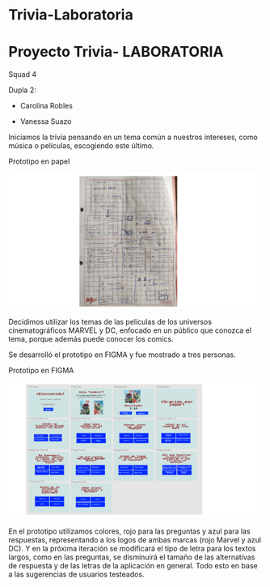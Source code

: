 # Trivia-Laboratoria
# Proyecto Trivia- LABORATORIA <L>
  Squad 4
  
  
   Dupla 2: 
   
   - Carolina Robles 
   
   - Vanessa Suazo
   
   Iniciamos la trivia pensando en un tema común a nuestros intereses, como música o películas, escogiendo este último.
   
   Prototipo en papel
   
   ![Prototipo en papel](https://github.com/CaroRo451/Trivia-Laboratoria/blob/main/Prototipo%20en%20papel.png)
   
   Decidimos utilizar los temas de las películas de los universos cinematográficos MARVEL y DC, enfocado en un público que conozca el tema, porque además puede conocer los comics.
   
   Se desarrolló el prototipo en FIGMA y fue mostrado a tres personas.
   
   Prototipo en FIGMA
   
   ![Prototipo en FIGMA](https://github.com/CaroRo451/Trivia-Laboratoria/blob/main/Prototipo%20FIGMA.png)
   
   En el prototipo utilizamos colores, rojo para las preguntas y azul para las respuestas, representando a los logos de ambas marcas (rojo Marvel y azul DC). Y en la próxima    iteración se modificará el tipo de letra para los textos largos, como en las preguntas, se disminuirá el tamaño de las alternativas de respuesta y de las letras de la aplicación en general. Todo esto en base a las sugerencias de usuarios testeados.
   


